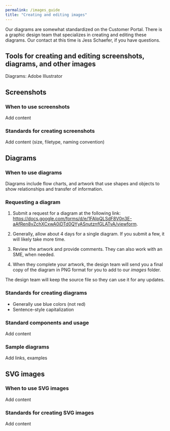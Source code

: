 ```yaml
---
permalink: /images_guide
title: "Creating and editing images"
---
```


Our diagrams are somewhat standardized on the Customer Portal. There is a graphic design team that specializes in creating and editing these diagrams. Our contact at this time is Jess Schaefer, if you have questions.

## Tools for creating and editing screenshots, diagrams, and other images

Diagrams: Adobe Illustrator 

## Screenshots

### When to use screenshots

Add content

### Standards for creating screenshots

Add content (size, filetype, naming convention)

## Diagrams

### When to use diagrams

Diagrams include flow charts, and artwork that use shapes and objects to show relationships and transfer of information.

### Requesting a diagram

1. Submit a request for a diagram at the following link: https://docs.google.com/forms/d/e/1FAIpQLSdF8V0n3E-aAfRen8vZchXCxwA0iDTd0QYyASnutznfGLATvA/viewform.

2. Generally, allow about 4 days for a single diagram. If you submit a few, it will likely take more time.

3. Review the artwork and provide comments. They can also work with an SME, when needed. 

4. When they complete your artwork, the design team will send you a final copy of the diagram in PNG format for you to add to our *images* folder.

The design team will keep the source file so they can use it for any updates. 

### Standards for creating diagrams

- Generally use blue colors (not red)
- Sentence-style capitalization

### Standard components and usage

Add content

### Sample diagrams

Add links, examples

## SVG images

### When to use SVG images

Add content

### Standards for creating SVG images

Add content
